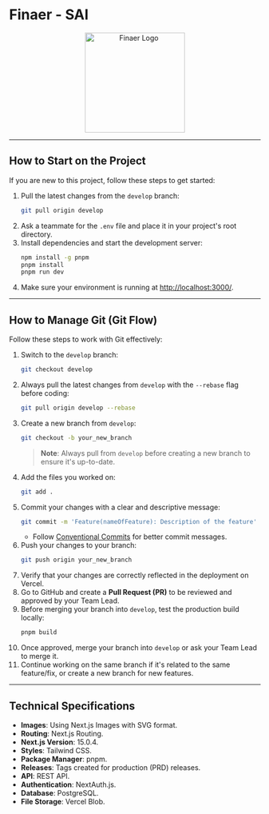 # Finaer - SAI

<p align="center">
  <a href="https://staging.ticketera.finaersa.com.ar/" target="_blank">
    <img src="/images/finaer-logo.svg" width="200" alt="Finaer Logo" />
  </a>
</p>

---

## How to Start on the Project

If you are new to this project, follow these steps to get started:

1. Pull the latest changes from the `develop` branch:
   ```bash
   git pull origin develop
   ```
2. Ask a teammate for the `.env` file and place it in your project's root directory.
3. Install dependencies and start the development server:
   ```bash
   npm install -g pnpm
   pnpm install
   pnpm run dev
   ```
4. Make sure your environment is running at [http://localhost:3000/](http://localhost:3000/).

---

## How to Manage Git (Git Flow)

Follow these steps to work with Git effectively:

1. Switch to the `develop` branch:
   ```bash
   git checkout develop
   ```
2. Always pull the latest changes from `develop` with the `--rebase` flag before coding:
   ```bash
   git pull origin develop --rebase
   ```
3. Create a new branch from `develop`:
   ```bash
   git checkout -b your_new_branch
   ```
   > **Note**: Always pull from `develop` before creating a new branch to ensure it's up-to-date.
4. Add the files you worked on:
   ```bash
   git add .
   ```
5. Commit your changes with a clear and descriptive message:
   ```bash
   git commit -m 'Feature(nameOfFeature): Description of the feature'
   ```
   - Follow [Conventional Commits](https://mokkapps.de/blog/how-to-automatically-generate-a-helpful-changelog-from-your-git-commit-messages/#conventional-commits) for better commit messages.
6. Push your changes to your branch:
   ```bash
   git push origin your_new_branch
   ```
7. Verify that your changes are correctly reflected in the deployment on Vercel.
8. Go to GitHub and create a **Pull Request (PR)** to be reviewed and approved by your Team Lead.
9. Before merging your branch into `develop`, test the production build locally:
   ```bash
   pnpm build
   ```
10. Once approved, merge your branch into `develop` or ask your Team Lead to merge it.
11. Continue working on the same branch if it's related to the same feature/fix, or create a new branch for new features.

---

## Technical Specifications

- **Images**: Using Next.js Images with SVG format.
- **Routing**: Next.js Routing.
- **Next.js Version**: 15.0.4.
- **Styles**: Tailwind CSS.
- **Package Manager**: pnpm.
- **Releases**: Tags created for production (PRD) releases.
- **API**: REST API.
- **Authentication**: NextAuth.js.
- **Database**: PostgreSQL.
- **File Storage**: Vercel Blob.
